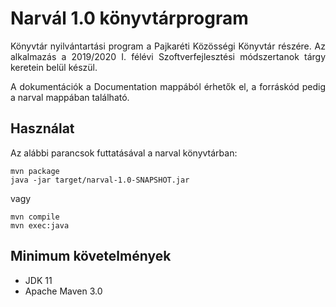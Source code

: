 # Narvál 1.0 könyvtárprogram
<p align="justify">Könyvtár nyilvántartási program a Pajkaréti Közösségi Könyvtár részére. Az alkalmazás a 2019/2020 I. félévi Szoftverfejlesztési módszertanok tárgy keretein belül készül.</p>

<p align="justify">A dokumentációk a Documentation mappából érhetők el, a forráskód pedig a narval mappában található.</p>

## Használat
Az alábbi parancsok futtatásával a narval könyvtárban:
```
mvn package
java -jar target/narval-1.0-SNAPSHOT.jar
```
vagy
```
mvn compile
mvn exec:java
```

## Minimum követelmények
* JDK 11
* Apache Maven 3.0
